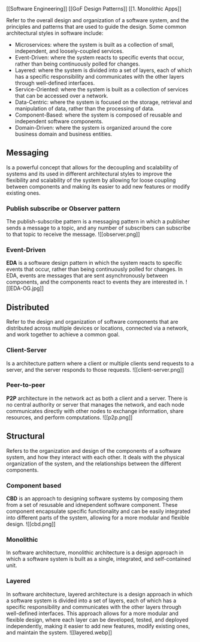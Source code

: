 [[Software Engineering]]
[[GoF Design Patterns]]
[[1. Monolithic Apps]]

Refer to the overall design and organization of a software system, and the principles and patterns that are used to guide the design.
Some common architectural styles in software include:
- Microservices: where the system is built as a collection of small, independent, and loosely-coupled services.
- Event-Driven: where the system reacts to specific events that occur, rather than being continuously polled for changes.
- Layered: where the system is divided into a set of layers, each of which has a specific responsibility and communicates with the other layers through well-defined interfaces.
- Service-Oriented: where the system is built as a collection of services that can be accessed over a network.
- Data-Centric: where the system is focused on the storage, retrieval and manipulation of data, rather than the processing of data.
- Component-Based: where the system is composed of reusable and independent software components.
- Domain-Driven: where the system is organized around the core business domain and business entities.
## Messaging
Is a powerful concept that allows for the decoupling and scalability of systems and its used in different architectural styles to improve the flexibility and scalability of the system by allowing for loose coupling between components and making its easier to add new features or modify existing ones.
### Publish subscribe or Observer pattern 
The publish-subscribe pattern is a messaging pattern in which a publisher sends a message to a topic, and any number of subscribers can subscribe to that topic to receive the message. 
![[observer.png]]
### Event-Driven
**EDA** is a software design pattern in which the system reacts to specific events that occur, rather than being continuously polled for changes. In EDA, events are messages that are sent asynchronously between components, and the components react to events they are interested in.
![[EDA-OG.jpg]]

## Distributed
Refer to the design and organization of software components that are distributed across multiple devices or locations, connected via a network, and work together to achieve a common goal.
### Client-Server
Is a architecture pattern where a client or multiple clients send requests to a server, and the server responds to those requests.
![[client-server.png]]
### Peer-to-peer
**P2P** architecture in the network act as both a client and a server. There is no central authority or server that manages the network, and each node communicates directly with other nodes to exchange information, share resources, and perform computations. 
![[p2p.png]]

## Structural
Refers to the organization and design of the components of a software system, and how they interact with each other. It deals with the physical organization of the system, and the relationships between the different components.
### Component based
**CBD** is an approach to designing software systems by composing them from a set of resusable and idnependent software component. These component encapsulate specific functionality and can be easily integrated into different parts of the system, allowing for a more modular and flexible design. 
![[cbd.png]]
### Monolithic
In software architecture, monolithic architecture is a design approach in which a software system is built as a single, integrated, and self-contained unit.
### Layered
In software architecture, layered architecture is a design approach in which a software system is divided into a set of layers, each of which has a specific responsibility and communicates with the other layers through well-defined interfaces. This approach allows for a more modular and flexible design, where each layer can be developed, tested, and deployed independently, making it easier to add new features, modify existing ones, and maintain the system.
![[layered.webp]]
